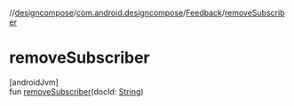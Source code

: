 //[designcompose](../../../index.md)/[com.android.designcompose](../index.md)/[Feedback](index.md)/[removeSubscriber](remove-subscriber.md)

# removeSubscriber

[androidJvm]\
fun [removeSubscriber](remove-subscriber.md)(docId: [String](https://kotlinlang.org/api/latest/jvm/stdlib/kotlin/-string/index.html))
